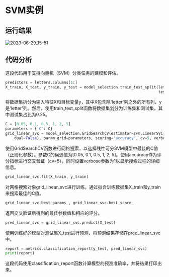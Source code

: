 # SVM实例

## 运行结果

![2023-06-29_15-51](/home/jwimd/Study/Earth_Science_Data/Hw/Hw5/2023-06-29_15-51.png)

## 代码分析

这段代码用于支持向量机（SVM）分类任务的建模和评估。

```python
predictors = letters.columns[1:]
X_train, X_test, y_train, y_test = model_selection.train_test_split(letters[predictors], letters.letter,
                                                                    test_size=0.25, random_state=1234)
```
将数据集拆分为输入特征X和目标变量y，其中X包含除'letter'列之外的所有列，y是'letter'列。然后，使用train_test_split函数将数据集划分为训练集和测试集，其中测试集占比为0.25。

```python
C = [0.05, 0.1, 0.5, 1, 2, 5]
parameters = {'C': C}
grid_linear_svc = model_selection.GridSearchCV(estimator=svm.LinearSVC(
    dual=False), param_grid=parameters, scoring='accuracy', cv=5, verbose=1)
```
使用GridSearchCV函数进行网格搜索，以选择线性可分SVM模型中最佳的C值（正则化参数）。参数C的候选值为[0.05, 0.1, 0.5, 1, 2, 5]。使用accuracy作为评分指标进行交叉验证（cv=5），同时设置verbose参数为1以显示搜索过程的详细信息。

```python
grid_linear_svc.fit(X_train, y_train)
```
对网格搜索对象grid_linear_svc进行训练，通过拟合训练数据集X_train和y_train来搜索最佳的C值。

```python
grid_linear_svc.best_params_, grid_linear_svc.best_score_
```
返回交叉验证后得到的最佳参数值和相应的评分。

```python
pred_linear_svc = grid_linear_svc.predict(X_test)
```
使用训练好的模型对测试集X_test进行预测，将预测结果存储在pred_linear_svc中。

```python
report = metrics.classification_report(y_test, pred_linear_svc)
print(report)
```
这段代码使用classification_report函数计算模型的预测准确率，并将结果打印出来。
